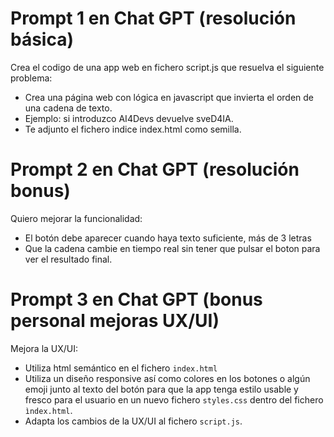 # Prompt 1 en Chat GPT (resolución básica)

Crea el codigo de una app web en fichero script.js que resuelva el siguiente problema:

- Crea una página web con lógica en javascript que invierta el orden de una cadena de texto. 
- Ejemplo: si introduzco AI4Devs devuelve sveD4IA.
- Te adjunto el fichero indice index.html como semilla.

# Prompt 2 en Chat GPT (resolución bonus)

Quiero mejorar la funcionalidad:

- El botón debe aparecer cuando haya texto suficiente, más de 3 letras
- Que la cadena cambie en tiempo real sin tener que pulsar el boton para ver el resultado final.

# Prompt 3 en Chat GPT (bonus personal mejoras UX/UI)

Mejora la UX/UI:

- Utiliza html semántico en el fichero `index.html`
- Utiliza un diseño responsive así como colores en los botones o algún emoji junto al texto del botón para que la app tenga estilo usable y fresco para el usuario en un nuevo fichero `styles.css` dentro del fichero `ìndex.html`.
- Adapta los cambios de la UX/UI al fichero `script.js`.